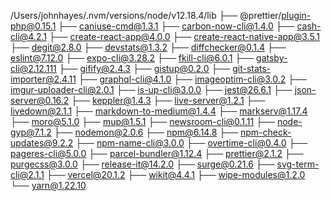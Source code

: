 /Users/johnhayes/.nvm/versions/node/v12.18.4/lib
├── @prettier/plugin-php@0.15.1
├── caniuse-cmd@1.3.1
├── carbon-now-cli@1.4.0
├── cash-cli@4.2.1
├── create-react-app@4.0.0
├── create-react-native-app@3.5.1
├── degit@2.8.0
├── devstats@1.3.2
├── diffchecker@0.1.4
├── eslint@7.12.0
├── expo-cli@3.28.2
├── fkill-cli@6.0.1
├── gatsby-cli@2.12.111
├── gifify@2.4.3
├── gistup@0.2.0
├── git-stats-importer@2.4.11
├── graphql-cli@4.1.0
├── imageoptim-cli@3.0.2
├── imgur-uploader-cli@2.0.1
├── is-up-cli@3.0.0
├── jest@26.6.1
├── json-server@0.16.2
├── keppler@1.4.3
├── live-server@1.2.1
├── livedown@2.1.1
├── markdown-to-medium@1.4.4
├── markserv@1.17.4
├── moro@5.1.0
├── mup@1.5.1
├── newsroom-cli@0.1.11
├── node-gyp@7.1.2
├── nodemon@2.0.6
├── npm@6.14.8
├── npm-check-updates@9.2.2
├── npm-name-cli@3.0.0
├── overtime-cli@0.4.0
├── pageres-cli@5.0.0
├── parcel-bundler@1.12.4
├── prettier@2.1.2
├── purgecss@3.0.0
├── release-it@14.2.0
├── surge@0.21.6
├── svg-term-cli@2.1.1
├── vercel@20.1.2
├── wikit@4.4.1
├── wipe-modules@1.2.0
└── yarn@1.22.10

